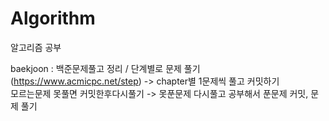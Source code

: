 # Algorithm
알고리즘 공부 <br>

baekjoon : 백준문제풀고 정리 / 단계별로 문제 풀기 (https://www.acmicpc.net/step) -> chapter별 1문제씩 풀고 커밋하기 <br>
모르는문제 못풀면 커밋한후다시풀기 -> 못푼문제 다시풀고 공부해서 푼문제 커밋, 문제 풀기

